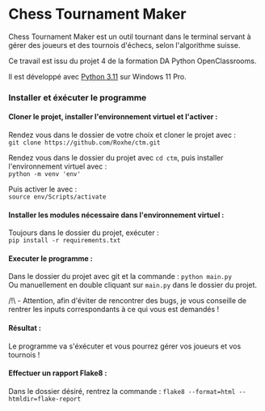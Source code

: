 # Chess Tournament Maker

Chess Tournament Maker est un outil tournant dans le terminal servant à gérer des joueurs et des tournois d'échecs, selon l'algorithme suisse.

Ce travail est issu du projet 4 de la formation DA Python OpenClassrooms.

Il est développé avec [Python 3.11](https://www.python.org/downloads/release/python-3110/) sur Windows 11 Pro.

### Installer et éxécuter le programme

#### Cloner le projet, installer l'environnement virtuel et l'activer :

Rendez vous dans le dossier de votre choix et cloner le projet avec : \
`git clone https://github.com/Roxhe/ctm.git`

Rendez vous dans le dossier du projet avec `cd ctm`, puis installer l'environnement virtuel avec : \
`python -m venv 'env'`

Puis activer le avec : \
`source env/Scripts/activate`

#### Installer les modules nécessaire dans l'environnement virtuel :

Toujours dans le dossier du projet, exécuter : \
`pip install -r requirements.txt`

#### Executer le programme :
Dans le dossier du projet avec git et la commande :
`python main.py`\
Ou manuellement en double cliquant sur `main.py` dans le dossier du projet. 

/!\ - Attention, afin d'éviter de rencontrer des bugs, je vous conseille de rentrer les inputs correspondants à ce qui vous est demandés ! 

#### Résultat :

Le programme va s'éxécuter et vous pourrez gérer vos joueurs et vos tournois ! 

#### Effectuer un rapport Flake8 :
Dans le dossier désiré, rentrez la commande : `flake8 --format=html --htmldir=flake-report`